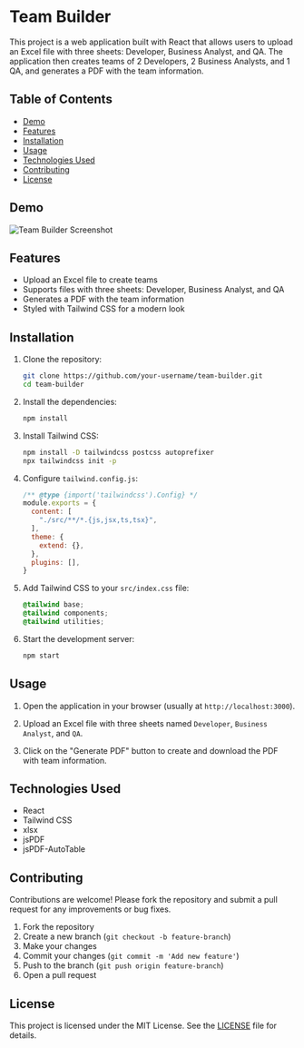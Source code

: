 # Team Builder

This project is a web application built with React that allows users to upload an Excel file with three sheets: Developer, Business Analyst, and QA. The application then creates teams of 2 Developers, 2 Business Analysts, and 1 QA, and generates a PDF with the team information.

## Table of Contents

- [Demo](#demo)
- [Features](#features)
- [Installation](#installation)
- [Usage](#usage)
- [Technologies Used](#technologies-used)
- [Contributing](#contributing)
- [License](#license)

## Demo

![Team Builder Screenshot](screenshot.png)

## Features

- Upload an Excel file to create teams
- Supports files with three sheets: Developer, Business Analyst, and QA
- Generates a PDF with the team information
- Styled with Tailwind CSS for a modern look

## Installation

1. Clone the repository:

    ```bash
    git clone https://github.com/your-username/team-builder.git
    cd team-builder
    ```

2. Install the dependencies:

    ```bash
    npm install
    ```

3. Install Tailwind CSS:

    ```bash
    npm install -D tailwindcss postcss autoprefixer
    npx tailwindcss init -p
    ```

4. Configure `tailwind.config.js`:

    ```javascript
    /** @type {import('tailwindcss').Config} */
    module.exports = {
      content: [
        "./src/**/*.{js,jsx,ts,tsx}",
      ],
      theme: {
        extend: {},
      },
      plugins: [],
    }
    ```

5. Add Tailwind CSS to your `src/index.css` file:

    ```css
    @tailwind base;
    @tailwind components;
    @tailwind utilities;
    ```

6. Start the development server:

    ```bash
    npm start
    ```

## Usage

1. Open the application in your browser (usually at `http://localhost:3000`).

2. Upload an Excel file with three sheets named `Developer`, `Business Analyst`, and `QA`.

3. Click on the "Generate PDF" button to create and download the PDF with team information.

## Technologies Used

- React
- Tailwind CSS
- xlsx
- jsPDF
- jsPDF-AutoTable

## Contributing

Contributions are welcome! Please fork the repository and submit a pull request for any improvements or bug fixes.

1. Fork the repository
2. Create a new branch (`git checkout -b feature-branch`)
3. Make your changes
4. Commit your changes (`git commit -m 'Add new feature'`)
5. Push to the branch (`git push origin feature-branch`)
6. Open a pull request

## License

This project is licensed under the MIT License. See the [LICENSE](LICENSE) file for details.

